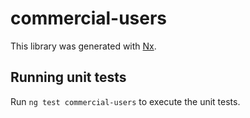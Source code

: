 # commercial-users

This library was generated with [Nx](https://nx.dev).

## Running unit tests

Run `ng test commercial-users` to execute the unit tests.
